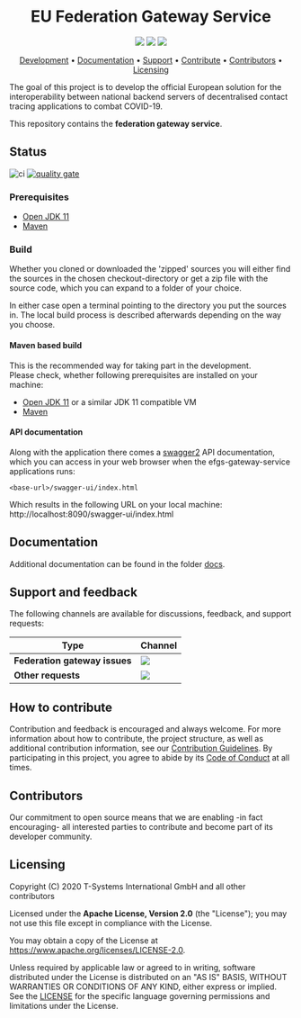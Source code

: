 <h1 align="center">
    EU Federation Gateway Service
</h1>

<p align="center">
    <a href="https://github.com/eu-federation-gateway-service/efgs-federation-gateway/commits/" title="Last Commit"><img src="https://img.shields.io/github/last-commit/eu-federation-gateway-service/efgs-federation-gateway?style=flat"></a>
    <a href="https://github.com/eu-federation-gateway-service/efgs-federation-gateway/issues" title="Open Issues"><img src="https://img.shields.io/github/issues/eu-federation-gateway-service/efgs-federation-gateway?style=flat"></a>
    <a href="https://github.com/eu-federation-gateway-service/efgs-federation-gateway/blob/master/LICENSE" title="License"><img src="https://img.shields.io/badge/License-Apache%202.0-green.svg?style=flat"></a>
</p>

<p align="center">
  <a href="#development">Development</a> •
  <a href="#documentation">Documentation</a> •
  <a href="#support-and-feedback">Support</a> •
  <a href="#how-to-contribute">Contribute</a> •
  <a href="#contributors">Contributors</a> •
  <a href="#licensing">Licensing</a>
</p>

The goal of this project is to develop the official European solution for the interoperability between national backend servers of decentralised contact tracing applications to combat COVID-19.

This repository contains the **federation gateway service**.

## Status
![ci](https://github.com/eu-federation-gateway-service/efgs-federation-gateway/workflows/ci/badge.svg)
[![quality gate](https://sonarcloud.io/api/project_badges/measure?project=eu-federation-gateway-service_efgs-federation-gateway&metric=alert_status)](https://sonarcloud.io/dashboard?id=eu-federation-gateway-service_efgs-federation-gateway)

### Prerequisites
 - [Open JDK 11](https://openjdk.java.net)  
 - [Maven](https://maven.apache.org)

### Build
Whether you cloned or downloaded the 'zipped' sources you will either find the sources in the chosen checkout-directory or get a zip file with the source code, which you can expand to a folder of your choice.

In either case open a terminal pointing to the directory you put the sources in. The local build process is described afterwards depending on the way you choose.

#### Maven based build
This is the recommended way for taking part in the development.  
Please check, whether following prerequisites are installed on your machine:
- [Open JDK 11](https://openjdk.java.net) or a similar JDK 11 compatible VM  
- [Maven](https://maven.apache.org)

#### API documentation  
Along with the application there comes a [swagger2](https://swagger.io) API documentation, which you can access in your web browser when the efgs-gateway-service applications runs:

    <base-url>/swagger-ui/index.html

Which results in the following URL on your local machine:
http://localhost:8090/swagger-ui/index.html

## Documentation  

Additional documentation can be found in the folder [docs](./docs/).

## Support and feedback
The following channels are available for discussions, feedback, and support requests:

| Type                     | Channel                                                |
| ------------------------ | ------------------------------------------------------ |
| **Federation gateway issues**    | <a href="https://github.com/eu-federation-gateway-service/efgs-federation-gateway/issues" title="Open Issues"><img src="https://img.shields.io/github/issues/eu-federation-gateway-service/efgs-federation-gateway?style=flat"></a>  |
| **Other requests**    | <a href="mailto:opensource@telekom.de" title="Email EFGS Team"><img src="https://img.shields.io/badge/email-EFGS%20team-green?logo=mail.ru&style=flat-square&logoColor=white"></a>   |

## How to contribute  
Contribution and feedback is encouraged and always welcome. For more information about how to contribute, the project structure, as well as additional contribution information, see our [Contribution Guidelines](./CONTRIBUTING.md). By participating in this project, you agree to abide by its [Code of Conduct](./CODE_OF_CONDUCT.md) at all times.

## Contributors  
Our commitment to open source means that we are enabling -in fact encouraging- all interested parties to contribute and become part of its developer community.

## Licensing
Copyright (C) 2020 T-Systems International GmbH and all other contributors

Licensed under the **Apache License, Version 2.0** (the "License"); you may not use this file except in compliance with the License.

You may obtain a copy of the License at https://www.apache.org/licenses/LICENSE-2.0.

Unless required by applicable law or agreed to in writing, software distributed under the License is distributed on an "AS IS" BASIS, WITHOUT WARRANTIES OR CONDITIONS OF ANY KIND, either express or implied. See the [LICENSE](./LICENSE) for the specific language governing permissions and limitations under the License.
